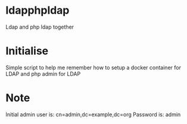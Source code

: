 # ldapphpldap
Ldap and php ldap together

# Initialise
Simple script to help me remember how to setup a docker container for LDAP and php admin for LDAP

# Note
Initial admin user is: cn=admin,dc=example,dc=org
Password is: admin
